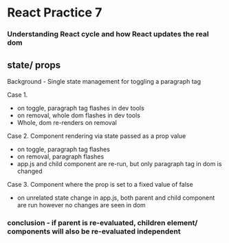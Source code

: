 # React Practice 7

### Understanding React cycle and how React updates the real dom


## state/ props

Background - Single state management for toggling a paragraph tag

Case 1. 
- on toggle, paragraph tag flashes in dev tools
- on removal, whole dom flashes in dev tools
- Whole, dom re-renders on removal

Case 2. Component rendering via state passed as a prop value
- on toggle, paragraph tag flashes
- on removal, paragraph flashes
- app.js and child component are re-run, but only paragraph tag in dom is changed

Case 3. Component where the prop is set to a fixed value of false
- on unrelated state change in app.js, both parent and child component are run however no changes are seen in dom

### conclusion - if parent is re-evaluated, children element/ components will also be re-evaluated independent